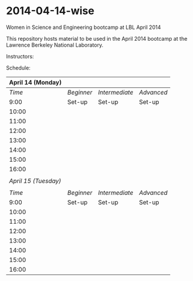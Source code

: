 2014-04-14-wise
===============

Women in Science and Engineering bootcamp at LBL April 2014

This repository hosts material to be used in the April 2014 bootcamp at the 
Lawrence Berkeley National Laboratory. 

Instructors:



Schedule:

April 14 (Monday)    |              |                |             |
---------------------|--------------|----------------|-------------|
*Time*               | *Beginner*   | *Intermediate* | *Advanced*  |
9:00                 |  Set-up      | Set-up         | Set-up      |
10:00                |              |                |             |
11:00                |              |                |             |
12:00                |              |                |             |
13:00                |              |                |             |
14:00                |              |                |             |
15:00                |              |                |             |
16:00                |              |                |             |
                     |              |                |             |
*April 15 (Tuesday)* |              |                |             |
                     |              |                |             |
*Time*               | *Beginner*   | *Intermediate* | *Advanced*  |
9:00                 |  Set-up      | Set-up         | Set-up      |
10:00                |              |                |             |
11:00                |              |                |             |
12:00                |              |                |             |
13:00                |              |                |             |
14:00                |              |                |             |
15:00                |              |                |             |
16:00                |              |                |             |
